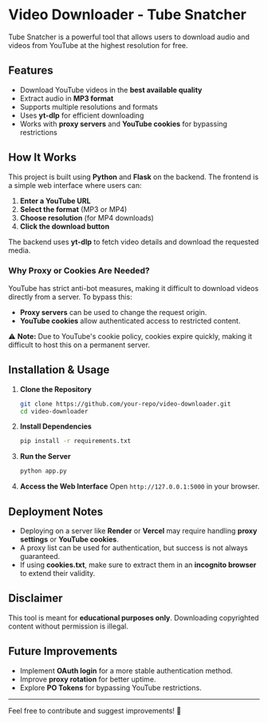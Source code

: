 # Video Downloader - Tube Snatcher

Tube Snatcher is a powerful tool that allows users to download audio and videos from YouTube at the highest resolution for free.

## Features

- Download YouTube videos in the **best available quality**
- Extract audio in **MP3 format**
- Supports multiple resolutions and formats
- Uses **yt-dlp** for efficient downloading
- Works with **proxy servers** and **YouTube cookies** for bypassing restrictions

## How It Works

This project is built using **Python** and **Flask** on the backend. The frontend is a simple web interface where users can:

1. **Enter a YouTube URL**
2. **Select the format** (MP3 or MP4)
3. **Choose resolution** (for MP4 downloads)
4. **Click the download button**

The backend uses **yt-dlp** to fetch video details and download the requested media.

### **Why Proxy or Cookies Are Needed?**

YouTube has strict anti-bot measures, making it difficult to download videos directly from a server. To bypass this:

- **Proxy servers** can be used to change the request origin.
- **YouTube cookies** allow authenticated access to restricted content.

⚠️ **Note:** Due to YouTube's cookie policy, cookies expire quickly, making it difficult to host this on a permanent server.

## Installation & Usage

1. **Clone the Repository**
   ```sh
   git clone https://github.com/your-repo/video-downloader.git
   cd video-downloader
   ```
2. **Install Dependencies**
   ```sh
   pip install -r requirements.txt
   ```
3. **Run the Server**
   ```sh
   python app.py
   ```
4. **Access the Web Interface**
   Open `http://127.0.0.1:5000` in your browser.

## Deployment Notes

- Deploying on a server like **Render** or **Vercel** may require handling **proxy settings** or **YouTube cookies**.
- A proxy list can be used for authentication, but success is not always guaranteed.
- If using **cookies.txt**, make sure to extract them in an **incognito browser** to extend their validity.

## Disclaimer

This tool is meant for **educational purposes only**. Downloading copyrighted content without permission is illegal.

## Future Improvements

- Implement **OAuth login** for a more stable authentication method.
- Improve **proxy rotation** for better uptime.
- Explore **PO Tokens** for bypassing YouTube restrictions.

---

Feel free to contribute and suggest improvements! 🚀
